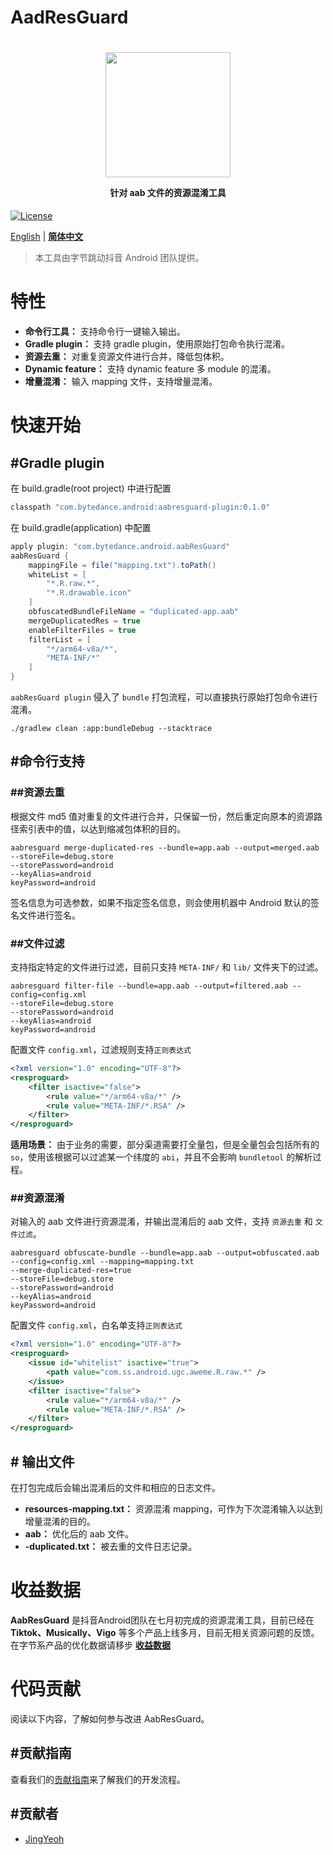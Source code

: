 # AadResGuard
<h1 align="center">
  <img src="" height="200" width="200"/>
  <p align="center" style="font-size: 0.5em">针对 aab 文件的资源混淆工具</p>
</h1>

[![License](https://img.shields.io/badge/license-Apache2.0-brightgreen)](../LICENSE)

[English](../README.md) | **[简体中文](README-ZH.md)**

> 本工具由字节跳动抖音 Android 团队提供。

# 特性
- **命令行工具：** 支持命令行一键输入输出。
- **Gradle plugin：** 支持 gradle plugin，使用原始打包命令执行混淆。
- **资源去重：** 对重复资源文件进行合并，降低包体积。
- **Dynamic feature：** 支持 dynamic feature 多 module 的混淆。
- **增量混淆：** 输入 mapping 文件，支持增量混淆。

# 快速开始
## #Gradle plugin
在 build.gradle(root project) 中进行配置
```gradle
classpath "com.bytedance.android:aabresguard-plugin:0.1.0"
```
在 build.gradle(application) 中配置
```gradle
apply plugin: "com.bytedance.android.aabResGuard"
aabResGuard {
    mappingFile = file("mapping.txt").toPath()
    whiteList = [
        "*.R.raw.*",
        "*.R.drawable.icon"
    ]
    obfuscatedBundleFileName = "duplicated-app.aab"
    mergeDuplicatedRes = true
    enableFilterFiles = true
    filterList = [
        "*/arm64-v8a/*",
        "META-INF/*"
    ]
}
```
`aabResGuard plugin` 侵入了 `bundle` 打包流程，可以直接执行原始打包命令进行混淆。
```
./gradlew clean :app:bundleDebug --stacktrace
```

## #命令行支持
### ##资源去重
根据文件 md5 值对重复的文件进行合并，只保留一份，然后重定向原本的资源路径索引表中的值，以达到缩减包体积的目的。
```
aabresguard merge-duplicated-res --bundle=app.aab --output=merged.aab 
--storeFile=debug.store
--storePassword=android
--keyAlias=android
keyPassword=android
```
签名信息为可选参数，如果不指定签名信息，则会使用机器中 Android 默认的签名文件进行签名。

### ##文件过滤
支持指定特定的文件进行过滤，目前只支持 `META-INF/` 和 `lib/` 文件夹下的过滤。
```
aabresguard filter-file --bundle=app.aab --output=filtered.aab --config=config.xml
--storeFile=debug.store
--storePassword=android
--keyAlias=android
keyPassword=android
```
配置文件 `config.xml`，过滤规则支持`正则表达式`
```xml
<?xml version="1.0" encoding="UTF-8"?>
<resproguard>
    <filter isactive="false">
        <rule value="*/arm64-v8a/*" />
        <rule value="META-INF/*.RSA" />
    </filter>
</resproguard>
```
**适用场景：** 由于业务的需要，部分渠道需要打全量包，但是全量包会包括所有的 `so`，使用该根据可以过滤某一个纬度的 `abi`，并且不会影响 `bundletool` 的解析过程。

### ##资源混淆
对输入的 aab 文件进行资源混淆，并输出混淆后的 aab 文件，支持 `资源去重` 和 `文件过滤`。
```
aabresguard obfuscate-bundle --bundle=app.aab --output=obfuscated.aab --config=config.xml --mapping=mapping.txt
--merge-duplicated-res=true
--storeFile=debug.store
--storePassword=android
--keyAlias=android
keyPassword=android
```
配置文件 `config.xml`，白名单支持`正则表达式`
```xml
<?xml version="1.0" encoding="UTF-8"?>
<resproguard>
    <issue id="whitelist" isactive="true">
        <path value="com.ss.android.ugc.aweme.R.raw.*" />
    </issue>
    <filter isactive="false">
        <rule value="*/arm64-v8a/*" />
        <rule value="META-INF/*.RSA" />
    </filter>
</resproguard>
```

## # 输出文件
在打包完成后会输出混淆后的文件和相应的日志文件。
- **resources-mapping.txt：** 资源混淆 mapping，可作为下次混淆输入以达到增量混淆的目的。
- **aab：** 优化后的 aab 文件。
- **-duplicated.txt：** 被去重的文件日志记录。

# 收益数据
**AabResGuard** 是抖音Android团队在七月初完成的资源混淆工具，目前已经在 **Tiktok、Musically、Vigo** 等多个产品上线多月，目前无相关资源问题的反馈。
在字节系产品的优化数据请移步 **[收益数据](DATA.md)**

# 代码贡献
阅读以下内容，了解如何参与改进 AabResGuard。
## #贡献指南
查看我们的[贡献指南]()来了解我们的开发流程。
## #贡献者
* [JingYeoh](README-ZH.md)

